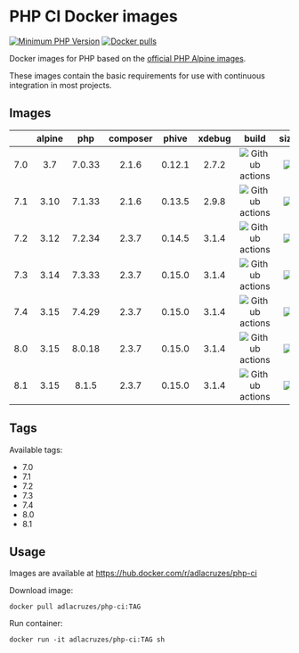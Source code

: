 # PHP CI Docker images

[![Minimum PHP Version](https://img.shields.io/badge/php-%3E%3D%207.0-8892BF.svg?style=square)](https://php.net/)
[![Docker pulls](https://img.shields.io/docker/pulls/adlacruzes/php-ci?style=square)](https://hub.docker.com/r/adlacruzes/php-ci)

Docker images for PHP based on the [official PHP Alpine images](https://hub.docker.com/r/_/php/).

These images contain the basic requirements for use with continuous integration in most projects.

## Images

|     | alpine |  php   | composer | phive  | xdebug |                                                                  build                                                                  |                                       size                                       |
|-----|:------:|:------:|:--------:|:------:|:------:|:---------------------------------------------------------------------------------------------------------------------------------------:|:--------------------------------------------------------------------------------:|
| 7.0 |  3.7   | 7.0.33 |  2.1.6   | 0.12.1 | 2.7.2  | ![Github actions](https://github.com/adlacruzes/php-ci-docker/actions/workflows/php-7.0--docker-build-push.yml/badge.svg?branch=master) | ![](https://img.shields.io/docker/image-size/adlacruzes/php-ci/7.0?style=square) |
| 7.1 |  3.10  | 7.1.33 |  2.1.6   | 0.13.5 | 2.9.8  | ![Github actions](https://github.com/adlacruzes/php-ci-docker/actions/workflows/php-7.1--docker-build-push.yml/badge.svg?branch=master) | ![](https://img.shields.io/docker/image-size/adlacruzes/php-ci/7.1?style=square) |
| 7.2 |  3.12  | 7.2.34 |  2.3.7   | 0.14.5 | 3.1.4  | ![Github actions](https://github.com/adlacruzes/php-ci-docker/actions/workflows/php-7.2--docker-build-push.yml/badge.svg?branch=master) | ![](https://img.shields.io/docker/image-size/adlacruzes/php-ci/7.2?style=square) |
| 7.3 |  3.14  | 7.3.33 |  2.3.7   | 0.15.0 | 3.1.4  | ![Github actions](https://github.com/adlacruzes/php-ci-docker/actions/workflows/php-7.3-docker-build-push.yml/badge.svg?branch=master)  | ![](https://img.shields.io/docker/image-size/adlacruzes/php-ci/7.3?style=square) |
| 7.4 |  3.15  | 7.4.29 |  2.3.7   | 0.15.0 | 3.1.4  | ![Github actions](https://github.com/adlacruzes/php-ci-docker/actions/workflows/php-7.4-docker-build-push.yml/badge.svg?branch=master)  | ![](https://img.shields.io/docker/image-size/adlacruzes/php-ci/7.4?style=square) |
| 8.0 |  3.15  | 8.0.18 |  2.3.7   | 0.15.0 | 3.1.4  | ![Github actions](https://github.com/adlacruzes/php-ci-docker/actions/workflows/php-8.0-docker-build-push.yml/badge.svg?branch=master)  | ![](https://img.shields.io/docker/image-size/adlacruzes/php-ci/8.0?style=square) |
| 8.1 |  3.15  | 8.1.5  |  2.3.7   | 0.15.0 | 3.1.4  | ![Github actions](https://github.com/adlacruzes/php-ci-docker/actions/workflows/php-8.1-docker-build-push.yml/badge.svg?branch=master)  | ![](https://img.shields.io/docker/image-size/adlacruzes/php-ci/8.1?style=square) |

## Tags

Available tags:

* 7.0
* 7.1
* 7.2
* 7.3
* 7.4
* 8.0
* 8.1

## Usage

Images are available at https://hub.docker.com/r/adlacruzes/php-ci

Download image:

```
docker pull adlacruzes/php-ci:TAG
```

Run container:

```
docker run -it adlacruzes/php-ci:TAG sh
```
